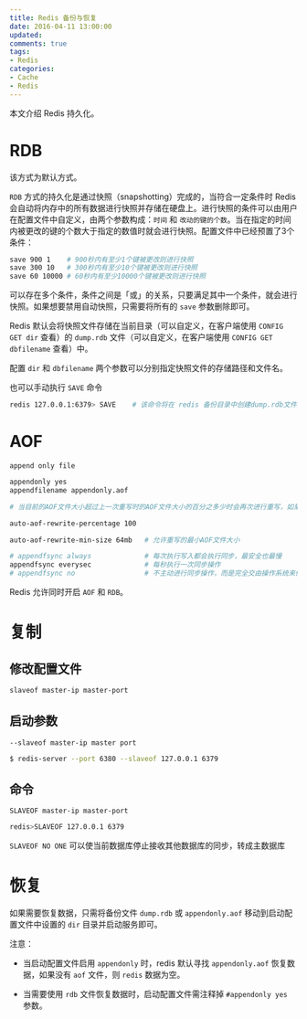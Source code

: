 ```yaml
---
title: Redis 备份与恢复
date: 2016-04-11 13:00:00
updated:
comments: true
tags:
- Redis
categories:
- Cache
- Redis
---
```


本文介绍 Redis 持久化。

<!--more-->

# RDB

该方式为默认方式。

`RDB` 方式的持久化是通过快照（snapshotting）完成的，当符合一定条件时 Redis 会自动将内存中的所有数据进行快照并存储在硬盘上。进行快照的条件可以由用户在配置文件中自定义，由两个参数构成：`时间` 和 `改动的键的个数`。当在指定的时间内被更改的键的个数大于指定的数值时就会进行快照。配置文件中已经预置了3个条件：

```bash
save 900 1    # 900秒内有至少1个键被更改则进行快照
save 300 10   # 300秒内有至少10个键被更改则进行快照
save 60 10000 # 60秒内有至少10000个键被更改则进行快照
```

可以存在多个条件，条件之间是「或」的关系，只要满足其中一个条件，就会进行快照。如果想要禁用自动快照，只需要将所有的 `save` 参数删除即可。

Redis 默认会将快照文件存储在当前目录（可以自定义，在客户端使用 `CONFIG GET dir` 查看）的 `dump.rdb` 文件（可以自定义，在客户端使用 `CONFIG GET dbfilename` 查看）中。

配置 `dir` 和 `dbfilename` 两个参数可以分别指定快照文件的存储路径和文件名。

也可以手动执行 `SAVE` 命令

```bash
redis 127.0.0.1:6379> SAVE    # 该命令将在 redis 备份目录中创建dump.rdb文件。
```

# AOF

`append only file`

```bash
appendonly yes
appendfilename appendonly.aof

# 当目前的AOF文件大小超过上一次重写时的AOF文件大小的百分之多少时会再次进行重写，如果之前没有重写过，则以启动时的AOF文件大小为依据

auto-aof-rewrite-percentage 100

auto-aof-rewrite-min-size 64mb   # 允许重写的最小AOF文件大小

# appendfsync always             # 每次执行写入都会执行同步，最安全也最慢
appendfsync everysec             # 每秒执行一次同步操作
# appendfsync no                 # 不主动进行同步操作，而是完全交由操作系统来做（即每30秒一次），最快也最不安全
```

Redis 允许同时开启 `AOF` 和 `RDB`。

# 复制

## 修改配置文件

```bash
slaveof master-ip master-port
```

## 启动参数

`--slaveof master-ip master port`

```bash
$ redis-server --port 6380 --slaveof 127.0.0.1 6379
```

## 命令

`SLAVEOF master-ip master-port`

```bash
redis>SLAVEOF 127.0.0.1 6379
```

`SLAVEOF NO ONE` 可以使当前数据库停止接收其他数据库的同步，转成主数据库

# 恢复

如果需要恢复数据，只需将备份文件 `dump.rdb` 或 `appendonly.aof` 移动到启动配置文件中设置的 `dir` 目录并启动服务即可。

注意：  

* 当启动配置文件启用 `appendonly` 时，redis 默认寻找 `appendonly.aof` 恢复数据，如果没有 `aof` 文件，则 `redis` 数据为空。

* 当需要使用 `rdb` 文件恢复数据时，启动配置文件需注释掉 `#appendonly yes` 参数。
